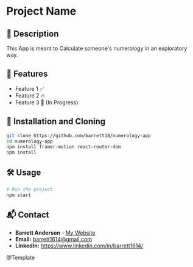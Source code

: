 # Project Name

## 📌 Description

This App is meant to Calculate someone's numerology in an exploratory way.

## 🚀 Features

- Feature 1 ✅
- Feature 2 🔥
- Feature 3 🚧 (In Progress)

## 📖 Installation and Cloning

```sh
git clone https://github.com/barrett38/numerology-app
cd numerology-app
npm install framer-motion react-router-dom
npm install
```

## 🛠️ Usage

```sh
# Run the project
npm start
```

## 📬 Contact

- **Barrett Anderson** - [My Website](http://barrett.vercel.app)
- **Email:** barrett1614@gmail.com
- **LinkedIn:** https://www.linkedin.com/in/barrett1614/

@Template
